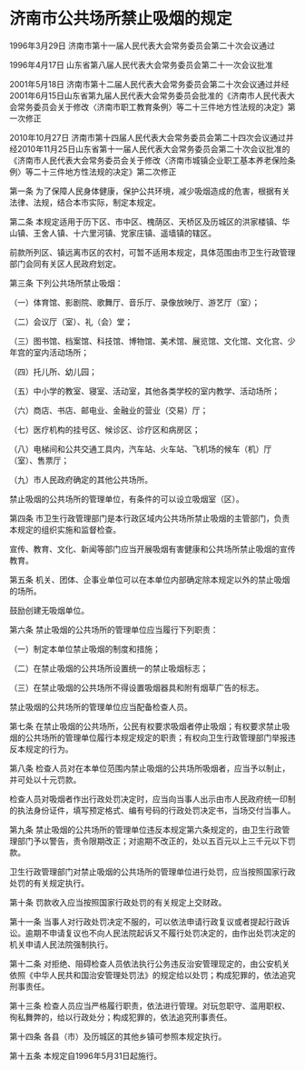 # 济南市公共场所禁止吸烟的规定

1996年3月29日 济南市第十一届人民代表大会常务委员会第二十次会议通过

1996年4月17日 山东省第八届人民代表大会常务委员会第二十一次会议批准

2001年5月18日 济南市第十二届人民代表大会常务委员会第二十次会议通过并经2001年6月15日山东省第九届人民代表大会常务委员会批准的《济南市人民代表大会常务委员会关于修改〈济南市职工教育条例〉等二十三件地方性法规的决定》第一次修正

2010年10月27日 济南市第十四届人民代表大会常务委员会第二十四次会议通过并经2010年11月25日山东省第十一届人民代表大会常务委员会第二十次会议批准的《济南市人民代表大会常务委员会关于修改〈济南市城镇企业职工基本养老保险条例〉等二十三件地方性法规的决定》第二次修正

<!-- INFO END -->

第一条 为了保障人民身体健康，保护公共环境，减少吸烟造成的危害，根据有关法律、法规，结合本市实际，制定本规定。

第二条 本规定适用于历下区、市中区、槐荫区、天桥区及历城区的洪家楼镇、华山镇、王舍人镇、十六里河镇、党家庄镇、遥墙镇的辖区。

前款所列区、镇远离市区的农村，可暂不适用本规定，具体范围由市卫生行政管理部门会同有关区人民政府划定。

第三条 下列公共场所禁止吸烟：

（一）体育馆、影剧院、歌舞厅、音乐厅、录像放映厅、游艺厅（室）；

（二）会议厅（室）、礼（会）堂；

（三）图书馆、档案馆、科技馆、博物馆、美术馆、展览馆、文化馆、文化宫、少年宫的室内活动场所；

（四）托儿所、幼儿园；

（五）中小学的教室、寝室、活动室，其他各类学校的室内教学、活动场所；

（六）商店、书店、邮电业、金融业的营业（交易）厅；

（七）医疗机构的挂号区、候诊区、诊疗区和病房区；

（八）电梯间和公共交通工具内，汽车站、火车站、飞机场的候车（机）厅（室）、售票厅；

（九）市人民政府确定的其他公共场所。

禁止吸烟的公共场所的管理单位，有条件的可以设立吸烟室（区）。

第四条 市卫生行政管理部门是本行政区域内公共场所禁止吸烟的主管部门，负责本规定的组织实施和监督检查。

宣传、教育、文化、新闻等部门应当开展吸烟有害健康和公共场所禁止吸烟的宣传教育。

第五条 机关、团体、企事业单位可以在本单位内部确定除本规定以外的禁止吸烟的场所。

鼓励创建无吸烟单位。

第六条 禁止吸烟的公共场所的管理单位应当履行下列职责：

（一）制定本单位禁止吸烟的制度和措施；

（二）在禁止吸烟的公共场所设置统一的禁止吸烟标志；

（三）在禁止吸烟的公共场所不得设置吸烟器具和附有烟草广告的标志。

禁止吸烟的公共场所的管理单位应当配备检查人员。

第七条 在禁止吸烟的公共场所，公民有权要求吸烟者停止吸烟；有权要求禁止吸烟的公共场所的管理单位履行本规定规定的职责；有权向卫生行政管理部门举报违反本规定的行为。

第八条 检查人员对在本单位范围内禁止吸烟的公共场所吸烟者，应当予以制止，并可处以十元罚款。

检查人员对吸烟者作出行政处罚决定时，应当向当事人出示由市人民政府统一印制的执法身份证件，填写预定格式、编有号码的行政处罚决定书，当场交付当事人。

第九条 禁止吸烟的公共场所的管理单位违反本规定第六条规定的，由卫生行政管理部门予以警告，责令限期改正；对逾期不改正的，处以五百元以上三千元以下罚款。

卫生行政管理部门对禁止吸烟的公共场所的管理单位进行处罚，应当按照国家行政处罚的有关规定执行。

第十条 罚款收入应当按照国家行政处罚的有关规定上交财政。

第十一条 当事人对行政处罚决定不服的，可以依法申请行政复议或者提起行政诉讼。逾期不申请复议也不向人民法院起诉又不履行处罚决定的，由作出处罚决定的机关申请人民法院强制执行。

第十二条 对拒绝、阻碍检查人员依法执行公务违反治安管理现定的，由公安机关依照《中华人民共和国治安管理处罚法》的规定给以处罚；构成犯罪的，依法追究刑事责任。

第十三条 检查人员应当严格履行职责，依法进行管理。对玩忽职守、滥用职权、徇私舞弊的，给以行政处分；构成犯罪的，依法追究刑事责任。

第十四条 各县（市）及历城区的其他乡镇可参照本规定执行。

第十五条 本规定自1996年5月31日起施行。

